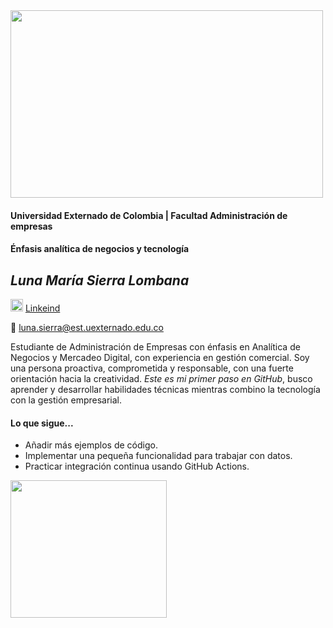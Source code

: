 <img src= https://www.uexternado.edu.co/wp-content/uploads/2019/06/uexternado-entre-500-mejores.jpg width="500" height="300">

#### Universidad Externado de Colombia | Facultad Administración de empresas                                                              
#### Énfasis analítica de negocios y tecnología                                                

## ***Luna María Sierra Lombana***                                    
<img src= https://cdn4.iconfinder.com/data/icons/iconsimple-logotypes/512/linkedin-1024.png width="20" height="20"> [Linkeind](www.linkedin.com/in/luna-maría-sierra-981109316)

:e-mail: luna.sierra@est.uexternado.edu.co 

Estudiante de Administración de Empresas con énfasis en Analítica de Negocios y Mercadeo Digital, con experiencia en gestión comercial. Soy una persona proactiva, comprometida y responsable, con una fuerte orientación hacia la creatividad. *Este es mi primer paso en GitHub*, busco aprender y desarrollar habilidades técnicas mientras combino la tecnología con la gestión empresarial.

#### **Lo que sigue...**
* Añadir más ejemplos de código.
* Implementar una pequeña funcionalidad para trabajar con datos.
* Practicar integración continua usando GitHub Actions.


 <img src= https://miro.medium.com/v2/resize:fit:1400/1*biIy42Cn4Bnu0IkpUW1Zew.png width="250" height="220">
